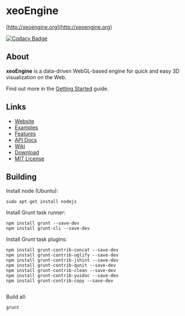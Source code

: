 # xeoEngine

[http://xeoengine.org](http://xeoengine.org)

[![Codacy Badge](https://api.codacy.com/project/badge/grade/a834272d6bf448f7a77947d7b784f261)](https://www.codacy.com/app/lindsay-kay/xeoengine)

## About

**xeoEngine** is a data-driven WebGL-based engine for quick and easy 3D visualization on the Web. 

Find out more in the [Getting Started](https://github.com/xeographics/xeoengine/wiki/Getting-Started) guide.

## Links 

 - [Website](http://xeoengine.org)
 - [Examples](http://xeoengine.org/examples)
 - [Features](http://xeoengine.org#features)
 - [API Docs](http://xeoengine.org/docs/index.html)
 - [Wiki](https://github.com/xeographics/xeoengine/wiki)
 - [Download](https://github.com/xeographics/xeoengine/archive/master.zip)
 - [MIT License](https://github.com/xeographics/xeoengine/blob/master/MIT-LICENSE)
 
## Building
 
 Install node (Ubuntu):
 
 ````
 sudo apt-get install nodejs
 ````
 
 Install Grunt task runner:
 
 ````
 npm install grunt --save-dev
 npm install grunt-cli --save-dev
 ````
 
 Install Grunt task plugins:
 
 ````
 npm install grunt-contrib-concat --save-dev
 npm install grunt-contrib-uglify --save-dev
 npm install grunt-contrib-jshint --save-dev
 npm install grunt-contrib-qunit --save-dev
 npm install grunt-contrib-clean --save-dev
 npm install grunt-contrib-yuidoc --save-dev
 npm install grunt-contrib-copy --save-dev


 ````

Build all:

````
grunt
````
